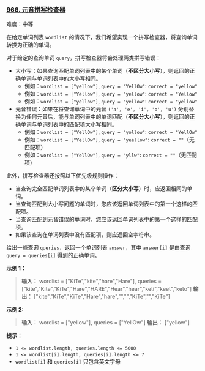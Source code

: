 ### [966\. 元音拼写检查器](https://leetcode.cn/problems/vowel-spellchecker/)

难度：中等

在给定单词列表 `wordlist` 的情况下，我们希望实现一个拼写检查器，将查询单词转换为正确的单词。

对于给定的查询单词 `query`，拼写检查器将会处理两类拼写错误：

- 大小写：如果查询匹配单词列表中的某个单词（**不区分大小写**），则返回的正确单词与单词列表中的大小写相同。
  - 例如：`wordlist = ["yellow"]`, `query = "YellOw"`: `correct = "yellow"`
  - 例如：`wordlist = ["Yellow"]`, `query = "yellow"`: `correct = "Yellow"`
  - 例如：`wordlist = ["yellow"]`, `query = "yellow"`: `correct = "yellow"`
- 元音错误：如果在将查询单词中的元音 `('a', 'e', 'i', 'o', 'u')` 分别替换为任何元音后，能与单词列表中的单词匹配（**不区分大小写**），则返回的正确单词与单词列表中的匹配项大小写相同。
  - 例如：`wordlist = ["YellOw"]`, `query = "yollow"`: `correct = "YellOw"`
  - 例如：`wordlist = ["YellOw"]`, `query = "yeellow"`: `correct = ""`（无匹配项）
  - 例如：`wordlist = ["YellOw"]`, `query = "yllw"`: `correct = ""`（无匹配项）

此外，拼写检查器还按照以下优先级规则操作：

- 当查询完全匹配单词列表中的某个单词（**区分大小写**）时，应返回相同的单词。
- 当查询匹配到大小写问题的单词时，您应该返回单词列表中的第一个这样的匹配项。
- 当查询匹配到元音错误的单词时，您应该返回单词列表中的第一个这样的匹配项。
- 如果该查询在单词列表中没有匹配项，则应返回空字符串。

给出一些查询 `queries`，返回一个单词列表 `answer`，其中 `answer[i]` 是由查询 `query = queries[i]` 得到的正确单词。

**示例 1：**

> **输入：** wordlist = ["KiTe","kite","hare","Hare"], queries = ["kite","Kite","KiTe","Hare","HARE","Hear","hear","keti","keet","keto"]
> **输出：** ["kite","KiTe","KiTe","Hare","hare","","","KiTe","","KiTe"]

**示例 2:**

> **输入：** wordlist = ["yellow"], queries = ["YellOw"]
> **输出：** ["yellow"]

**提示：**

- `1 <= wordlist.length, queries.length <= 5000`
- `1 <= wordlist[i].length, queries[i].length <= 7`
- `wordlist[i]` 和 `queries[i]` 只包含英文字母
